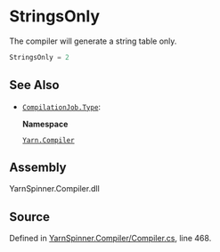 # StringsOnly

The compiler will generate a string table only.

```csharp
StringsOnly = 2
```

## See Also

* [`CompilationJob.Type`](./): 

  **Namespace**

  [`Yarn.Compiler`](../)

## Assembly

YarnSpinner.Compiler.dll

## Source

Defined in [YarnSpinner.Compiler/Compiler.cs](https://github.com/YarnSpinnerTool/YarnSpinner//blob/develop/YarnSpinner.Compiler/Compiler.cs#L468), line 468.

